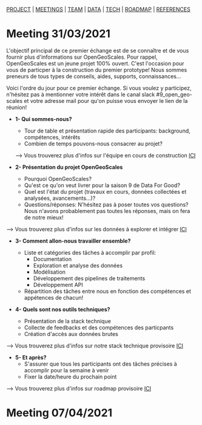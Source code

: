 [PROJECT](./index.html) | [MEETINGS](./pages/meetings.html) | [TEAM](./pages/team.html) | [DATA](./pages/data.html)  | [TECH](./pages/tech.html) | [ROADMAP](./pages/roadmap.html) | [REFERENCES](./pages/references.html)

# Meeting 31/03/2021

L'objectif principal de ce premier échange est de se connaître et de vous fournir plus d'informations sur OpenGeoScales.
Pour rappel, OpenGeoScales est un jeune projet 100% ouvert. C'est l'occasion pour vous de particper à la construction du premier prototype!
Nous sommes preneurs de tous types de conseils, aides, supports, connaissances...

Voici l'ordre du jour pour ce premier échange. Si vous voulez y participez, n'hésitez pas à mentionner votre intérêt dans le canal slack #9_open_geo-scales et votre adresse mail pour qu'on puisse vous envoyer le lien de la réunion!

- **1- Qui sommes-nous?**
  - Tour de table et présentation rapide des participants: background, compétences, intérêts
  - Combien de temps pouvons-nous consacrer au projet? 
 
  --> Vous trouverez plus d'infos sur l'équipe en cours de construction [ICI](./pages/team.html)

- **2- Présentation du projet OpenGeoScales**
  - Pourquoi OpenGeoScales?
  - Qu'est ce qu'on veut livrer pour la saison 9 de Data For Good?
  - Quel est l'état du projet (travaux en cours, données collectées et analysées, avancements...)?
  - Questions/réponses: N'hésitez pas à poser toutes vos questions? Nous n'avons probablement pas toutes les réponses, mais on fera de notre mieux! 
  
--> Vous trouverez plus d'infos sur les données à explorer et intégrer [ICI](./pages/data.html)

- **3- Comment allon-nous travailler ensemble?**
  - Liste et catégories des tâches à accomplir par profil: 
    - Documentation 
    - Exploration et analyse des données
    - Modélisation
    - Développement des pipelines de traitements
    - Développement API
  - Répartition des tâches entre nous en fonction des compétences et appétences de chacun!

- **4- Quels sont nos outils techniques?**
  - Présentation de la stack technique
  - Collecte de feedbacks et des compétences des particpants
  - Création d'accès aux données brutes

--> Vous trouverez plus d'infos sur notre stack technique provisoire [ICI](./pages/tech.html)

- **5- Et après?**
  - S'assurer que tous les participants ont des tâches précises à accomplir pour la semaine à venir
  - Fixer la date/heure du prochain point 

--> Vous trouverez plus d'infos sur roadmap provisoire [ICI](./pages/roadmap.html)

# Meeting 07/04/2021
